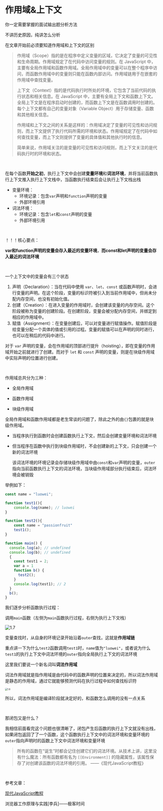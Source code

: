 # 作用域&上下文

你一定需要掌握的面试输出题分析方法

不讲历史原因，纯讲怎么分析

在文章开始前必须要知道作用域和上下文的区别

> 作用域（Scope）指的是在程序中定义变量的区域，它决定了变量的可见性和生命周期。作用域规定了在代码中访问变量的规则。在 JavaScript 中，主要有全局作用域和函数作用域。全局作用域中的变量可以在整个程序中访问，而函数作用域中的变量则只能在函数内部访问。作用域链用于在嵌套的作用域中查找变量。
>
> 上下文（Context）指的是代码执行时所处的环境，它包含了当前代码的执行状态和相关信息。在 JavaScript 中，主要有全局上下文和函数上下文。全局上下文是在程序启动时创建的，而函数上下文是在函数调用时创建的。每个上下文都有自己的变量对象（Variable Object）用于存储变量、函数和其他相关信息。
>
> 作用域和上下文之间的关系是这样的：作用域决定了变量的可见性和访问规则，而上下文提供了执行代码所需的环境和状态。作用域规定了在代码中如何查找变量，而上下文则提供了变量的具体值和其他执行时的信息。
>
> 简单来说，作用域关注的是变量的可见性和访问规则，而上下文关注的是代码执行时的环境和状态。

<br>

在每个函数**开始之初**，执行上下文中会创建**变量环境**和**词法环境**，并将当前函数执行上下文推入执行上下文栈中，当函数执行结束后会让执行上下文栈出栈

- 变量环境：
  - 环境记录：包含`var`声明和`function`声明的变量
  - 外部环境引用
- 词法环境：
  - 环境记录：包含`let`和`const`声明的变量
  - 外部环境引用

<br>

！！！核心要点：

**var和function声明的变量会存入最近的变量环境**，**而const和let声明的变量会存入最近的词法环境**

<br>

一个上下文中的变量会有三个状态

1. 声明（Declaration）：当在代码中使用 `var`、`let`、`const` 或函数声明时，会进行变量的声明。在这个阶段，变量的标识符被引入到当前作用域中，但尚未分配内存空间，也没有初始化值。
2. 创建（Creation）：在进入变量的作用域时，会创建该变量的内存空间。这个阶段被称为变量的创建阶段。在创建阶段，变量会被分配内存空间，并绑定到相应的作用域中。
3. 赋值（Assignment）：在变量创建后，可以对变量进行赋值操作。赋值阶段是给变量分配一个具体的值或引用的过程。变量的赋值可以在声明的同时进行，也可以在稍后的代码中进行。

对于 `var` 声明的变量，会在作用域的顶部进行提升（hoisting），即在变量的作用域开始之前就进行了创建。而对于 `let` 和 `const` 声明的变量，则是在块级作用域中实际声明的位置进行创建。

<br>

作用域总共分为三种：

- 全局作用域

- 函数作用域

- 块级作用域

全局作用域和函数作用域都是老生常谈的问题了，除此之外的由`{}`包裹的就是块级作用域。

- 当程序执行到函数时会创建函数执行上下文，然后会创建变量环境和词法环境

- 但当程序在函数中执行到块级作用域时，不会创建新的上下文，只会创建一个新的词法环境

  该词法环境的环境记录会存储块级作用域中由`const`和`var`声明的变量，`outer`指向当前函数执行上下文的词法环境，当块级作用域部分执行结束后，词法环境会被销毁

举例如下：

```ts
const name = "luowei";

function test1(){
    console.log(name); // luowei
}

function test2(){
    const name = "passionfruit"
    test1();
}

function main() {
  console.log(a); // undefined
  console.log(b); // undefined
  {
    const test1 = 2;
    var a = 1
    function b() {
      test2();
    }
    console.log(test1); // 2
  }
  b();
}
```

我们逐步分析函数执行过程：

调用`main`函数（左侧为`main`函数执行过程，右侧为执行上下文栈）

![1.7](/images/1.7.png)

 变量查找时，从自身的环境记录开始沿着`outer`查找，这就是**作用域链**

重点讲一下为什么`test2`函数调用`test1`时，`name`值为`"luowei"`，或者说为什么`test1`的执行上下文中词法环境的`outer`指向全局执行上下文的词法环境

这里我们要说一个新名词叫**词法作用域**

词法作用域就是指作用域是由代码中的函数声明的位置来决定的，所以词法作用域是静态的作用域，通过它就能够预测代码在执行过程中如何查找标识符

<img src="/images/1.8.png" alt="1.8" style="zoom:50%;" />

所以，词法作用域是编译阶段就决定好的，和函数怎么调用的没有一点关系

<br>

那闭包又是什么？

我相信前面看完这个问题也很清晰了，闭包产生后函数的执行上下文就没有出栈，如果闭包返回了了一个函数，这个函数执行上下文中的词法环境和变量环境的`outer`指向声明时的函数上下文中词法环境和变量环境

> 所有的函数在“诞生”时都会记住创建它们的词法环境。从技术上讲，这里没有什么魔法：所有函数都有名为 `[[Environment]]` 的隐藏属性，该属性保存了对创建该函数的词法环境的引用。									——《现代JavaScript教程》

<br>

参考文章：

[现代JavaScript教程](https://zh.javascript.info/closure)

浏览器工作原理与实践[李兵]——极客时间
